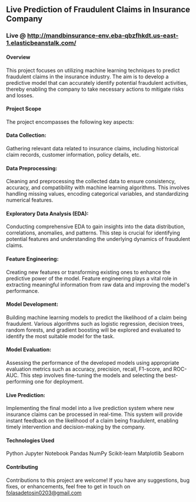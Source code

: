 ## Live Prediction of Fraudulent Claims in Insurance Company
### Live @ http://mandbinsurance-env.eba-qbzfhkdt.us-east-1.elasticbeanstalk.com/
#### Overview
This project focuses on utilizing machine learning techniques to predict fraudulent claims in the insurance industry. The aim is to develop a predictive model that can accurately identify potential fraudulent activities, thereby enabling the company to take necessary actions to mitigate risks and losses.

#### Project Scope
The project encompasses the following key aspects:

#### Data Collection: 
Gathering relevant data related to insurance claims, including historical claim records, customer information, policy details, etc.

#### Data Preprocessing: 
Cleaning and preprocessing the collected data to ensure consistency, accuracy, and compatibility with machine learning algorithms. This involves handling missing values, encoding categorical variables, and standardizing numerical features.

#### Exploratory Data Analysis (EDA): 
Conducting comprehensive EDA to gain insights into the data distribution, correlations, anomalies, and patterns. This step is crucial for identifying potential features and understanding the underlying dynamics of fraudulent claims.

#### Feature Engineering: 
Creating new features or transforming existing ones to enhance the predictive power of the model. Feature engineering plays a vital role in extracting meaningful information from raw data and improving the model's performance.

#### Model Development: 
Building machine learning models to predict the likelihood of a claim being fraudulent. Various algorithms such as logistic regression, decision trees, random forests, and gradient boosting will be explored and evaluated to identify the most suitable model for the task.

#### Model Evaluation: 
Assessing the performance of the developed models using appropriate evaluation metrics such as accuracy, precision, recall, F1-score, and ROC-AUC. This step involves fine-tuning the models and selecting the best-performing one for deployment.

#### Live Prediction: 
Implementing the final model into a live prediction system where new insurance claims can be processed in real-time. This system will provide instant feedback on the likelihood of a claim being fraudulent, enabling timely intervention and decision-making by the company.

#### Technologies Used
Python
Jupyter Notebook
Pandas
NumPy
Scikit-learn
Matplotlib
Seaborn

#### Contributing
Contributions to this project are welcome! If you have any suggestions, bug fixes, or enhancements, feel free to get in touch on folasadetosin0203@gmail.com
